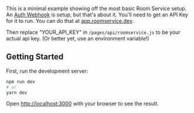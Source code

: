 This is a minimal example showing off the most basic Room Service setup. An [Auth Webhook](https://docs.roomservice.dev/docs/concepts/auth) is setup, but that's about it. You'll need to get an API Key for it to run. You can do that at [app.roomservice.dev](https://app.roomservice.dev/register).

Then replace "YOUR_API_KEY" in `/pages/api/roomservice.js` to be your actual api key. (Or better yet, use an environment variable!)

## Getting Started

First, run the development server:

```bash
npm run dev
# or
yarn dev
```

Open [http://localhost:3000](http://localhost:3000) with your browser to see the result.
